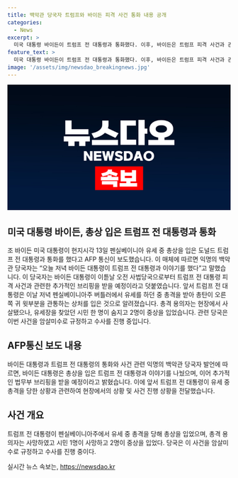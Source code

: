 ```yaml
---
title: 백악관 당국자 트럼프와 바이든 피격 사건 통화 내용 공개
categories:
  - News
excerpt: >
  미국 대통령 바이든이 트럼프 전 대통령과 통화했다. 이후, 바이든은 트럼프 피격 사건과 관련한 추가 브리핑을 받을 예정이라고 밝혔다. 트럼프는 유세 중 총격을 당하고, 용의자는 사살됐으며, 한 명이 숨지고 2명이 중상을 입었다. 당국은 이를 암살미수로 취급하며 수사 중이다. (150자)
feature_text: >
  미국 대통령 바이든이 트럼프 전 대통령과 통화했다. 이후, 바이든은 트럼프 피격 사건과 관련한 추가 브리핑을 받을 예정이라고 밝혔다. 트럼프는 유세 중 총격을 당하고, 용의자는 사살됐으며, 한 명이 숨지고 2명이 중상을 입었다. 당국은 이를 암살미수로 취급하며 수사 중이다. (150자)
image: '/assets/img/newsdao_breakingnews.jpg'
---
```


<p><img src="/assets/img/newsdao_breakingnews.jpg" alt="flaretime 속보" /></p>

<h2 data-ke-size="size26">미국 대통령 바이든, 총상 입은 트럼프 전 대통령과 통화</h2>

<p data-ke-size="size16">조 바이든 미국 대통령이 현지시각 13일 펜실베이니아 유세 중 총상을 입은 도널드 트럼프 전 대통령과 통화를 했다고 AFP 통신이 보도했습니다. 이 매체에 따르면 익명의 백악관 당국자는 “오늘 저녁 바이든 대통령이 트럼프 전 대통령과 이야기를 했다”고 말했습니다. 이 당국자는 바이든 대통령이 이튿날 오전 사법당국으로부터 트럼프 전 대통령 피격 사건과 관련한 추가적인 브리핑을 받을 예정이라고 덧붙였습니다. 앞서 트럼프 전 대통령은 이날 저녁 펜실베이니아주 버틀러에서 유세를 하던 중 총격을 받아 총탄이 오른쪽 귀 윗부분을 관통하는 상처를 입은 것으로 알려졌습니다. 총격 용의자는 현장에서 사살됐으나, 유세장을 찾았던 시민 한 명이 숨지고 2명이 중상을 입었습니다. 관련 당국은 이번 사건을 암살미수로 규정하고 수사를 진행 중입니다.</p>

<h2 data-ke-size="size26">AFP통신 보도 내용</h2>

<p data-ke-size="size16">바이든 대통령과 트럼프 전 대통령의 통화와 사건 관련 익명의 백악관 당국자 발언에 따르면, 바이든 대통령은 총상을 입은 트럼프 전 대통령과 이야기를 나눴으며, 이어 추가적인 법무부 브리핑을 받을 예정이라고 밝혔습니다. 이에 앞서 트럼프 전 대통령이 유세 중 총격을 당한 상황과 관련하여 현장에서의 상황 및 사건 진행 상황을 전달했습니다.</p>

<h2 data-ke-size="size26">사건 개요</h2>

<p data-ke-size="size16">트럼프 전 대통령이 펜실베이니아주에서 유세 중 총격을 당해 총상을 입었으며, 총격 용의자는 사망하였고 시민 1명이 사망하고 2명이 중상을 입었다. 당국은 이 사건을 암살미수로 규정하고 수사를 진행 중이다.</p>
실시간 뉴스 속보는, <a href="https://newsdao.kr" rel="dofollow">https://newsdao.kr</a>


